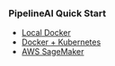 ### PipelineAI Quick Start
* [Local Docker](local)
* [Docker + Kubernetes](docker-kube)
* [AWS SageMaker](sagemaker)
